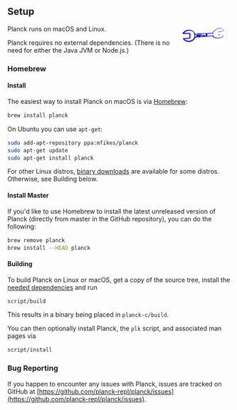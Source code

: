## Setup

<img width="100" align="right" style="margin: 0ex 1em" src="img/setup.jpg">

Planck runs on macOS and Linux. 

Planck requires no external dependencies. (There is no need for either the Java JVM or Node.js.)

### Homebrew

#### Install

The easiest way to install Planck on macOS is via [Homebrew](https://brew.sh):

```sh
brew install planck
```

On Ubuntu you can use `apt-get`:

```sh
sudo add-apt-repository ppa:mfikes/planck
sudo apt-get update
sudo apt-get install planck
```

For other Linux distros, [binary downloads](https://planck-repl.org/binaries/) are available for some distros. Otherwise, see Building below.

#### Install Master

If you'd like to use Homebrew to install the latest unreleased version of Planck (directly from master in the GitHub repository), you can do the following:

```sh
brew remove planck
brew install --HEAD planck
```

#### Building

To build Planck on Linux or macOS, get a copy of the source tree, install the [needed dependencies](https://github.com/planck-repl/planck/wiki/Building) and run

```sh
script/build
```

This results in a binary being placed in `planck-c/build`.

You can then optionally install Planck, the `plk` script, and associated man pages via

```sh
script/install
```

### Bug Reporting

If you happen to encounter any issues with Planck, issues are tracked on GitHub at [https://github.com/planck-repl/planck/issues](https://github.com/planck-repl/planck/issues).
